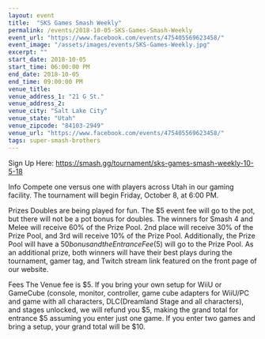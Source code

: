 ```yaml
---
layout: event
title:  "SKS Games Smash Weekly"
permalink: /events/2018-10-05-SKS-Games-Smash-Weekly
event_url: "https://www.facebook.com/events/475405569623458/"
event_image: "/assets/images/events/SKS-Games-Weekly.jpg"
excerpt: ""
start_date: 2018-10-05
start_time: 06:00:00 PM
end_date: 2018-10-05
end_time: 09:00:00 PM
venue_title: 
venue_address_1: "21 G St."
venue_address_2:
venue_city: "Salt Lake City"
venue_state: "Utah"
venue_zipcode: "84103-2949"
venue_url: "https://www.facebook.com/events/475405569623458/"
tags: super-smash-brothers
---
```


Sign Up Here: https://smash.gg/tournament/sks-games-smash-weekly-10-5-18

Info
Compete one versus one with players across Utah in our gaming facility. The tournament will begin Friday, October 8, at 6:00 PM.

Prizes
Doubles are being played for fun. The $5 event fee will go to the pot, but there will not be a pot bonus for doubles. The winners for Smash 4 and Melee will receive 60% of the Prize Pool. 2nd place will receive 30% of the Prize Pool, and 3rd will receive 10% of the Prize Pool. Additionally, the Prize Pool will have a $50 bonus and the Entrance Fee ($5) will go to the Prize Pool. As an additional prize, both winners will have their best plays during the tournament, gamer tag, and Twitch stream link featured on the front page of our website.

Fees
The Venue fee is $5. If you bring your own setup for WiiU or GameCube (console, monitor, controller, game cube adapters for WiiU/PC and game with all characters, DLC(Dreamland Stage and all characters), and stages unlocked, we will refund you $5, making the grand total for entrance $5 assuming you enter just one game. If you enter two games and bring a setup, your grand total will be $10.